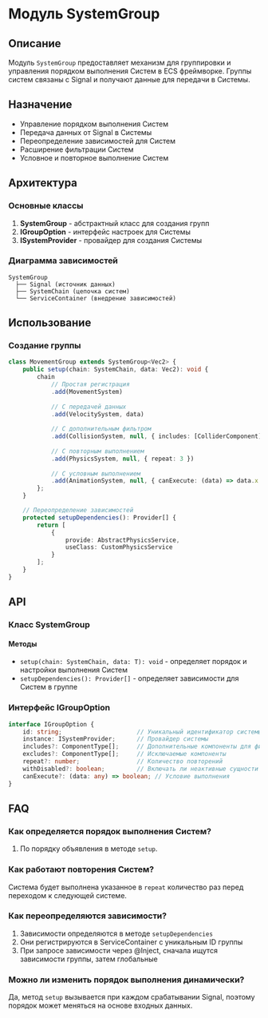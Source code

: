 # Модуль SystemGroup

## Описание
Модуль `SystemGroup` предоставляет механизм для группировки и управления порядком выполнения Систем в ECS фреймворке. Группы систем связаны с Signal и получают данные для передачи в Системы.

## Назначение
- Управление порядком выполнения Систем
- Передача данных от Signal в Системы
- Переопределение зависимостей для Систем
- Расширение фильтрации Систем
- Условное и повторное выполнение Систем

## Архитектура

### Основные классы
1. **SystemGroup** - абстрактный класс для создания групп
2. **IGroupOption** - интерфейс настроек для Системы
3. **ISystemProvider** - провайдер для создания Системы

### Диаграмма зависимостей
```
SystemGroup
  ├── Signal (источник данных)
  ├── SystemChain (цепочка систем)
  └── ServiceContainer (внедрение зависимостей)
```

## Использование

### Создание группы
```typescript
class MovementGroup extends SystemGroup<Vec2> {
    public setup(chain: SystemChain, data: Vec2): void {
        chain
            // Простая регистрация
            .add(MovementSystem)
            
            // С передачей данных
            .add(VelocitySystem, data)
            
            // С дополнительным фильтром
            .add(CollisionSystem, null, { includes: [ColliderComponent], excludes: [DisabledComponent] })
            
            // С повторным выполнением
            .add(PhysicsSystem, null, { repeat: 3 })
            
            // С условным выполнением
            .add(AnimationSystem, null, { canExecute: (data) => data.x !== 0 || data.y !== 0 })
        };
    }

    // Переопределение зависимостей
    protected setupDependencies(): Provider[] {
        return [
            {
                provide: AbstractPhysicsService,
                useClass: CustomPhysicsService
            }
        ];
    }
}
```

## API

### Класс SystemGroup<T>

#### Методы
- `setup(chain: SystemChain, data: T): void` - определяет порядок и настройки выполнения Систем
- `setupDependencies(): Provider[]` - определяет зависимости для Систем в группе

### Интерфейс IGroupOption
```typescript
interface IGroupOption {
    id: string;                     // Уникальный идентификатор системы
    instance: ISystemProvider;      // Провайдер системы
    includes?: ComponentType[];     // Дополнительные компоненты для фильтрации
    excludes?: ComponentType[];     // Исключаемые компоненты
    repeat?: number;                // Количество повторений
    withDisabled?: boolean;         // Включать ли неактивные сущности
    canExecute?: (data: any) => boolean; // Условие выполнения
}
```

## FAQ

### Как определяется порядок выполнения Систем?
1. По порядку объявления в методе `setup`.

### Как работают повторения Систем?
Система будет выполнена указанное в `repeat` количество раз перед переходом к следующей системе.

### Как переопределяются зависимости?
1. Зависимости определяются в методе `setupDependencies`
2. Они регистрируются в ServiceContainer с уникальным ID группы
3. При запросе зависимости через @Inject, сначала ищутся зависимости группы, затем глобальные

### Можно ли изменить порядок выполнения динамически?
Да, метод `setup` вызывается при каждом срабатывании Signal, поэтому порядок может меняться на основе входных данных.
